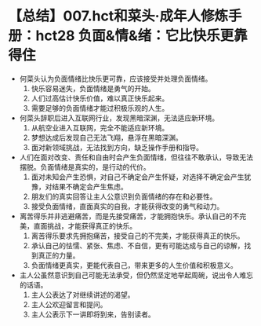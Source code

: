 # 【总结】007.hct和菜头·成年人修炼手册：hct28 负面&情&绪：它比快乐更靠得住

-   何菜头认为负面情绪比快乐更可靠，应该接受并处理负面情绪。
    1.  快乐容易迷失，负面情绪是勇气的开始。
    2.  人们过高估计快乐价值，难以真正快乐起来。
    3.  需要足够的负面情绪才能过积极乐观的人生。
-   何菜头辞职后进入互联网行业，发现黑暗深渊，无法适应新环境。
    1.  从航空业进入互联网，完全不能适应新环境。
    2.  梦想达成后发现自己无法飞翔，悬浮在黑暗深渊。
    3.  面对新领域挑战，无法找到方向，缺乏操作手册和指导。
-   人们在面对改变、责任和自由时会产生负面情绪，但往往不敢承认，导致无法摆脱。负面情绪是真实的，是行动的代价。
    1.  面对未知会产生恐惧，对自己不确定会产生怀疑，对选择不确定会产生犹豫，对结果不确定会产生焦虑。
    2.  朋友们的真实回答让主人公意识到负面情绪的存在和必要性。
    3.  接受负面情绪，直面真实的自我，才能获得改变的勇气和动力。
-   离苦得乐并非逃避痛苦，而是先接受痛苦，才能拥抱快乐。承认自己的不完美，直面挑战，才能获得真正的快乐。
    1.  离苦得乐要求先拥抱痛苦，接受自己的不完美，才能获得真正的快乐。
    2.  承认自己的怯懦、紧张、焦虑、不自信，更有可能达成与自己的谅解，找到真正的力量。
    3.  负面情绪更真实，更能代表自己，带来更多的人生价值和积极意义。
-   主人公虽然意识到自己可能无法承受，但仍然坚定地举起周碗，说出令人难忘的话语。
    1.  主人公表达了对继续讲述的渴望。
    2.  主人公欢迎留言和提问。
    3.  主人公表示下一讲即将到来，告别读者。